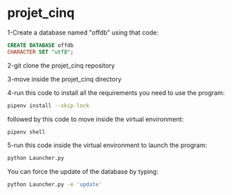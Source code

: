 # projet_cinq
1-Create a database named "offdb" using that code:  
```SQL
CREATE DATABASE offdb
CHARACTER SET "utf8";
```
2-git clone the projet_cinq repository

3-move inside the projet_cinq directory

4-run this code to install all the requirements you need to use the program:  
```Bash
pipenv install --skip-lock 
```
  followed by this code to move inside the virtual environment: 
  ```Bash
  pipenv shell
  ```


5-run this code inside the virtual environment to launch the program: 
```Bash
python Launcher.py
```
You can force the update of the database by typing: 
```Bash
python Launcher.py -e 'update'
```
